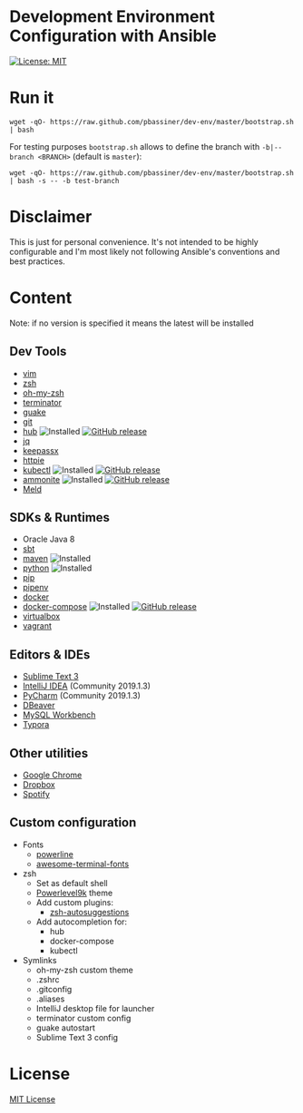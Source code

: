 Development Environment Configuration with Ansible
==================================================

[![License: MIT](https://img.shields.io/badge/license-MIT%20License-blue.svg)](https://raw.githubusercontent.com/pbassiner/dev-env/master/LICENSE)

# Run it
```shell
wget -qO- https://raw.github.com/pbassiner/dev-env/master/bootstrap.sh | bash
```
For testing purposes `bootstrap.sh` allows to define the branch with `-b|--branch <BRANCH>` (default is `master`):
```shell
wget -qO- https://raw.github.com/pbassiner/dev-env/master/bootstrap.sh | bash -s -- -b test-branch
```

# Disclaimer
This is just for personal convenience. It's not intended to be highly configurable and I'm most likely not following Ansible's conventions and best practices.

# Content
Note: if no version is specified it means the latest will be installed

## Dev Tools
* [vim](http://www.vim.org/)
* [zsh](https://github.com/zsh-users/zsh)
* [oh-my-zsh](https://github.com/robbyrussell/oh-my-zsh)
* [terminator](https://launchpad.net/terminator/)
* [guake](https://github.com/Guake/guake/)
* [git](https://git-scm.com/)
* [hub](https://github.com/github/hub) ![Installed](https://img.shields.io/badge/current\-v2.10.0-blue.svg) [![GitHub release](https://img.shields.io/github/release/github/hub.svg?label=latest)](https://github.com/github/hub/releases/latest)
* [jq](https://stedolan.github.io/jq/)
* [keepassx](https://www.keepassx.org/)
* [httpie](https://github.com/jkbrzt/httpie)
* [kubectl](https://github.com/kubernetes/kubernetes) ![Installed](https://img.shields.io/badge/current\-v1.10.6-blue.svg) [![GitHub release](https://img.shields.io/github/release/kubernetes/kubernetes.svg?label=latest)](https://github.com/kubernetes/kubernetes/releases/latest)
* [ammonite](https://github.com/lihaoyi/Ammonite) ![Installed](https://img.shields.io/badge/current\-v1.6.0-blue.svg) [![GitHub release](https://img.shields.io/github/release/lihaoyi/Ammonite.svg?label=latest)](https://github.com/lihaoyi/Ammonite/releases/latest)
* [Meld](http://meldmerge.org/)

## SDKs & Runtimes
* Oracle Java 8
* [sbt](http://www.scala-sbt.org/)
* [maven](https://maven.apache.org/) ![Installed](https://img.shields.io/badge/current\-v3.6.0-blue.svg)
* [python](https://www.python.org/) ![Installed](https://img.shields.io/badge/current\-v3.6-blue.svg)
* [pip](https://pip.pypa.io)
* [pipenv](https://docs.pipenv.org/)
* [docker](https://www.docker.com/)
* [docker-compose](https://docs.docker.com/compose/) ![Installed](https://img.shields.io/badge/current\-v1.22.0-blue.svg) [![GitHub release](https://img.shields.io/github/release/docker/compose.svg?label=latest)](https://github.com/docker/compose/releases/latest)
* [virtualbox](https://www.virtualbox.org/)
* [vagrant](https://www.vagrantup.com/)

## Editors & IDEs
* [Sublime Text 3](https://www.sublimetext.com/)
* [IntelliJ IDEA](https://www.jetbrains.com/idea/) (Community 2019.1.3)
* [PyCharm](https://www.jetbrains.com/pycharm/) (Community 2019.1.3)
* [DBeaver](https://dbeaver.io/)
* [MySQL Workbench](https://www.mysql.com/products/workbench/)
* [Typora](https://typora.io/)

## Other utilities
* [Google Chrome](https://www.google.com/chrome/browser/desktop/index.html)
* [Dropbox](https://www.dropbox.com/)
* [Spotify](https://www.spotify.com)

## Custom configuration
* Fonts
    * [powerline](https://github.com/powerline/powerline)
    * [awesome-terminal-fonts](https://github.com/gabrielelana/awesome-terminal-fonts)
* zsh
    * Set as default shell
    * [Powerlevel9k](https://github.com/bhilburn/powerlevel9k) theme
    * Add custom plugins:
        * [zsh-autosuggestions](https://github.com/zsh-users/zsh-autosuggestions)
    * Add autocompletion for:
        * hub
        * docker-compose
        * kubectl
* Symlinks
    * oh-my-zsh custom theme
    * .zshrc
    * .gitconfig
    * .aliases
    * IntelliJ desktop file for launcher
    * terminator custom config
    * guake autostart
    * Sublime Text 3 config

# License
[MIT License](LICENSE)
